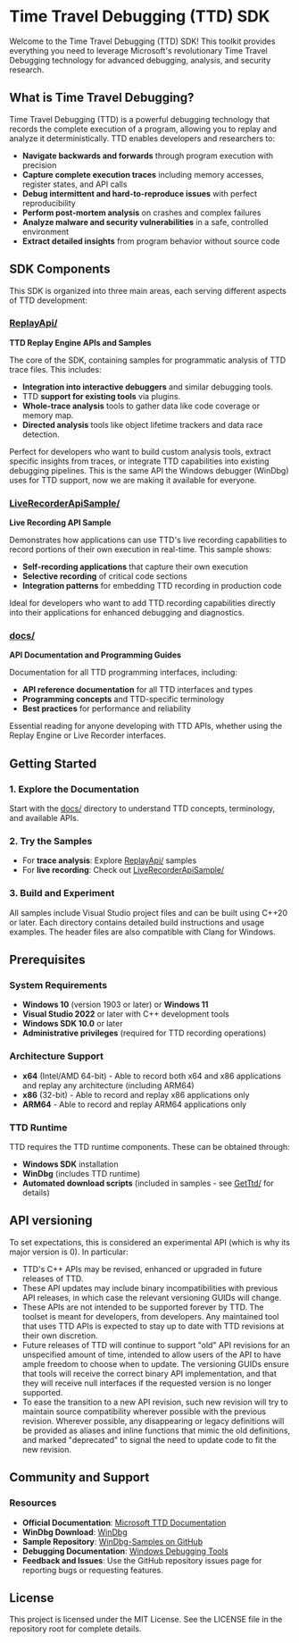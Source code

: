 # Time Travel Debugging (TTD) SDK

Welcome to the Time Travel Debugging (TTD) SDK! This toolkit provides everything you need to leverage Microsoft's revolutionary Time Travel Debugging technology for advanced debugging, analysis, and security research.

## What is Time Travel Debugging?

Time Travel Debugging (TTD) is a powerful debugging technology that records the complete execution of a program, allowing you to replay and analyze it deterministically. TTD enables developers and researchers to:

- **Navigate backwards and forwards** through program execution with precision
- **Capture complete execution traces** including memory accesses, register states, and API calls
- **Debug intermittent and hard-to-reproduce issues** with perfect reproducibility
- **Perform post-mortem analysis** on crashes and complex failures
- **Analyze malware and security vulnerabilities** in a safe, controlled environment
- **Extract detailed insights** from program behavior without source code

## SDK Components

This SDK is organized into three main areas, each serving different aspects of TTD development:

### [ReplayApi/](ReplayApi/README.md)
**TTD Replay Engine APIs and Samples**

The core of the SDK, containing samples for programmatic analysis of TTD trace files. This includes:
- **Integration into interactive debuggers** and similar debugging tools.
- TTD **support for existing tools** via plugins.
- **Whole-trace analysis** tools to gather data like code coverage or memory map.
- **Directed analysis** tools like object lifetime trackers and data race detection.

Perfect for developers who want to build custom analysis tools, extract specific insights from traces, or integrate TTD capabilities into existing debugging pipelines. This is the same API the Windows debugger (WinDbg) uses for TTD support, now we are making it available for everyone.

### [LiveRecorderApiSample/](LiveRecorderApiSample/README.md)
**Live Recording API Sample**

Demonstrates how applications can use TTD's live recording capabilities to record portions of their own execution in real-time. This sample shows:
- **Self-recording applications** that capture their own execution
- **Selective recording** of critical code sections
- **Integration patterns** for embedding TTD recording in production code

Ideal for developers who want to add TTD recording capabilities directly into their applications for enhanced debugging and diagnostics.

### [docs/](docs/README.md)
**API Documentation and Programming Guides**

Documentation for all TTD programming interfaces, including:
- **API reference documentation** for all TTD interfaces and types
- **Programming concepts** and TTD-specific terminology
- **Best practices** for performance and reliability

Essential reading for anyone developing with TTD APIs, whether using the Replay Engine or Live Recorder interfaces.

## Getting Started

### 1. **Explore the Documentation**
Start with the [docs/](docs/README.md) directory to understand TTD concepts, terminology, and available APIs.

### 2. **Try the Samples**
- For **trace analysis**: Explore [ReplayApi/](ReplayApi/README.md) samples
- For **live recording**: Check out [LiveRecorderApiSample/](LiveRecorderApiSample/README.md)

### 3. **Build and Experiment**
All samples include Visual Studio project files and can be built using C++20 or later. Each directory contains detailed build instructions and usage examples.
The header files are also compatible with Clang for Windows.

## Prerequisites

### System Requirements
- **Windows 10** (version 1903 or later) or **Windows 11**
- **Visual Studio 2022** or later with C++ development tools
- **Windows SDK 10.0** or later
- **Administrative privileges** (required for TTD recording operations)

### Architecture Support
- **x64** (Intel/AMD 64-bit) - Able to record both x64 and x86 applications and replay any architecture (including ARM64)
- **x86** (32-bit) - Able to record and replay x86 applications only
- **ARM64** - Able to record and replay ARM64 applications only

### TTD Runtime
TTD requires the TTD runtime components. These can be obtained through:
- **Windows SDK** installation
- **WinDbg** (includes TTD runtime)
- **Automated download scripts** (included in samples - see [GetTtd/](ReplayApi/GetTtd) for details)

## API versioning

To set expectations, this is considered an experimental API (which is why its major version is 0). In particular:

- TTD's C++ APIs may be revised, enhanced or upgraded in future releases of TTD.
- These API updates may include binary incompatibilities with previous API releases, in which case the relevant versioning GUIDs will change.
- These APIs are not intended to be supported forever by TTD. The toolset is meant for developers, from developers. Any maintained tool that uses TTD APIs is expected to stay up to date with TTD revisions at their own discretion.
- Future releases of TTD will continue to support "old" API revisions for an unspecified amount of time, intended to allow users of the API to have ample freedom to choose when to update. The versioning GUIDs ensure that tools will receive the correct binary API implementation, and that they will receive null interfaces if the requested version is no longer supported.
- To ease the transition to a new API revision, such new revision will try to maintain source compatibility wherever possible with the previous revision. Wherever possible, any disappearing or legacy definitions will be provided as aliases and inline functions that mimic the old definitions, and marked "deprecated" to signal the need to update code to fit the new revision.

## Community and Support

### Resources
- **Official Documentation**: [Microsoft TTD Documentation](https://aka.ms/ttd)
- **WinDbg Download**: [WinDbg](https://aka.ms/windbg/download)
- **Sample Repository**: [WinDbg-Samples on GitHub](https://github.com/microsoft/WinDbg-Samples)
- **Debugging Documentation**: [Windows Debugging Tools](https://aka.ms/windbg)
- **Feedback and Issues**: Use the GitHub repository issues page for reporting bugs or requesting features.
## License

This project is licensed under the MIT License. See the LICENSE file in the repository root for complete details.

